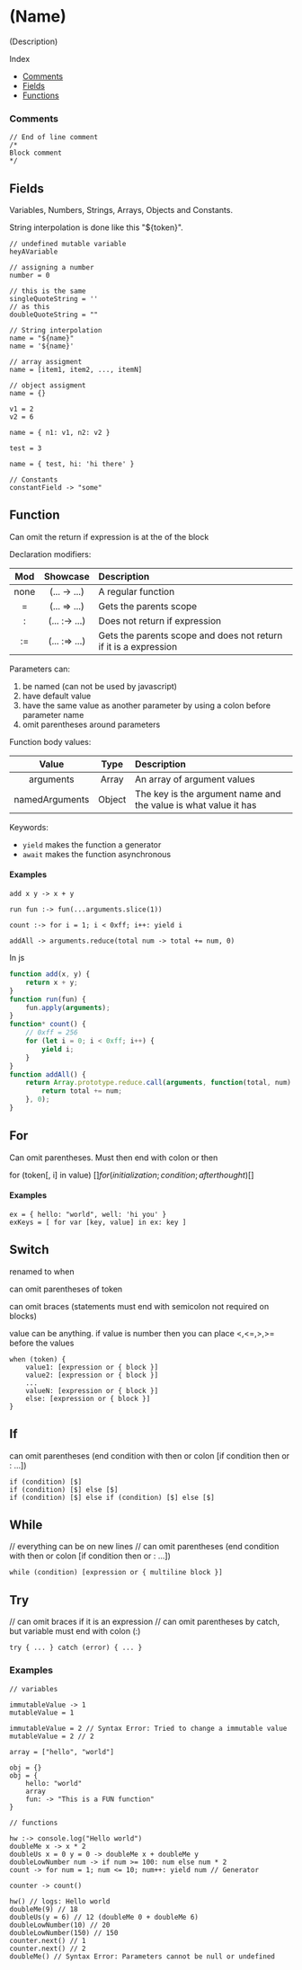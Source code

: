 # (Name)
(Description)

Index
- [Comments][0]
- [Fields][1]
- [Functions][2]

### Comments
```
// End of line comment
/* 
Block comment 
*/
```

Fields
---

Variables, Numbers, Strings, Arrays, Objects and Constants.

String interpolation is done like this "${token}".

```
// undefined mutable variable
heyAVariable

// assigning a number
number = 0

// this is the same 
singleQuoteString = ''
// as this
doubleQuoteString = ""

// String interpolation
name = "${name}"
name = '${name}'

// array assigment
name = [item1, item2, ..., itemN]

// object assigment
name = {}

v1 = 2
v2 = 6

name = { n1: v1, n2: v2 }

test = 3

name = { test, hi: 'hi there' }

// Constants 
constantField -> "some"
```
Function
---
Can omit the return if expression is at the of the block

Declaration modifiers:

| Mod  |   Showcase     |                           Description                           |
|:----:|:--------------:|:----------------------------------------------------------------|
| none | (... -> ...)   | A regular function                                              |
|  =   | (... => ...)   | Gets the parents scope                                          |
|  :   | (... :-> ...)  | Does not return if expression                                   |
|  :=  | (... :=> ...)  | Gets the parents scope and does not return if it is a expression|

Parameters can:

1. be named (can not be used by javascript)
2. have default value
3. have the same value as another parameter by using a colon before parameter name
4. omit parentheses around parameters

Function body values:

|     Value      |  Type  |                           Description                           |
|:--------------:|:------:|:----------------------------------------------------------------|
| arguments      | Array  | An array of argument values                                     |
| namedArguments | Object | The key is the argument name and the value is what value it has |

Keywords:
- `yield` makes the function a generator
- `await` makes the function asynchronous 

#### Examples

```
add x y -> x + y

run fun :-> fun(...arguments.slice(1))

count :-> for i = 1; i < 0xff; i++: yield i

addAll -> arguments.reduce(total num -> total += num, 0)
```
In js 
```js
function add(x, y) {
    return x + y;
}
function run(fun) {
    fun.apply(arguments);
}
function* count() {
    // 0xff = 256
    for (let i = 0; i < 0xff; i++) {
        yield i;
    }
}
function addAll() {
    return Array.prototype.reduce.call(arguments, function(total, num) {
        return total += num;
    }, 0);
}
```

## For

Can omit parentheses. Must then end with colon or then

for (token[, i] in value) [$]
for (initialization; condition; afterthought) [$]

#### Examples
```
ex = { hello: "world", well: 'hi you' }
exKeys = [ for var [key, value] in ex: key ]
```

## Switch

renamed to when

can omit parentheses of token

can omit braces (statements must end with semicolon not required on blocks)

value can be anything. if value is number then you can place <,<=,>,>= before the values

```
when (token) {
    value1: [expression or { block }]
    value2: [expression or { block }]
    ...
    valueN: [expression or { block }]
    else: [expression or { block }]
}
```

## If

can omit parentheses (end condition with then or colon [if condition then or : ...])


```
if (condition) [$]
if (condition) [$] else [$]
if (condition) [$] else if (condition) [$] else [$]
```

## While

// everything can be on new lines
// can omit parentheses (end condition with then or colon [if condition then or : ...])

```
while (condition) [expression or { multiline block }]
```

## Try

// can omit braces if it is an expression
// can omit parentheses by catch, but variable must end with colon (:)
```
try { ... } catch (error) { ... }
```

### Examples
```
// variables

immutableValue -> 1
mutableValue = 1

immutableValue = 2 // Syntax Error: Tried to change a immutable value
mutableValue = 2 // 2

array = ["hello", "world"]

obj = {}
obj = {
    hello: "world"
    array
    fun: -> "This is a FUN function"
}

// functions

hw :-> console.log("Hello world")
doubleMe x -> x * 2
doubleUs x = 0 y = 0 -> doubleMe x + doubleMe y
doubleLowNumber num -> if num >= 100: num else num * 2
count -> for num = 1; num <= 10; num++: yield num // Generator

counter -> count()

hw() // logs: Hello world
doubleMe(9) // 18
doubleUs(y = 6) // 12 (doubleMe 0 + doubleMe 6)
doubleLowNumber(10) // 20
doubleLowNumber(150) // 150
counter.next() // 1
counter.next() // 2
doubleMe() // Syntax Error: Parameters cannot be null or undefined
```

[0]: #comments "Comments"
[1]: #fields "Fields"
[2]: #function "Functions"